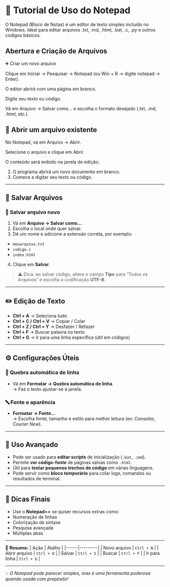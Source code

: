 # 📝 Tutorial de Uso do Notepad

O Notepad (Bloco de Notas) é um editor de texto simples incluído no Windows.
Ideal para editar arquivos .txt, .md, .html, .bat, .c, .py e outros códigos básicos.

## Abertura e Criação de Arquivos
➕ Criar um novo arquivo

Clique em Iniciar → Pesquisar → Notepad (ou Win + R → digite notepad → Enter).

O editor abrirá com uma página em branco.

Digite seu texto ou código.

Vá em Arquivo → Salvar como... e escolha o formato desejado (.txt, .md, .html, etc.)

## 📂 Abrir um arquivo existente

No Notepad, vá em Arquivo → Abrir.

Selecione o arquivo e clique em Abrir.

O conteúdo será exibido na janela de edição.

2. O programa abrirá um novo documento em branco.
3. Comece a digitar seu texto ou código.

---

## 📂 Salvar Arquivos

### 💾 Salvar arquivo novo
1. Vá em **Arquivo → Salvar como...**
2. Escolha o local onde quer salvar.
3. Dê um nome e adicione a extensão correta, por exemplo:
- `meuarquivo.txt`
- `codigo.c`
- `index.html`
4. Clique em **Salvar**.

> ⚠️ Dica: ao salvar código, altere o campo **Tipo** para “Todos os Arquivos” e escolha a codificação **UTF-8**.

---

## ✏️ Edição de Texto

- **Ctrl + A** → Seleciona tudo  
- **Ctrl + C / Ctrl + V** → Copiar / Colar  
- **Ctrl + Z / Ctrl + Y** → Desfazer / Refazer  
- **Ctrl + F** → Buscar palavra no texto  
- **Ctrl + G** → Ir para uma linha específica (útil em códigos)  

---

## ⚙️ Configurações Úteis

### 🧩 Quebra automática de linha
- Vá em **Formatar → Quebra automática de linha**  
→ Faz o texto ajustar-se à janela.

### 🔤 Fonte e aparência
- **Formatar → Fonte...**  
→ Escolha fonte, tamanho e estilo para melhor leitura (ex: *Consolas*, *Courier New*).

---

## 🧰 Uso Avançado

- Pode ser usado para **editar scripts** de inicialização (`.bat`, `.cmd`).  
- Permite **ver código-fonte** de páginas salvas como `.html`.  
- Útil para **testar pequenos trechos de código** em várias linguagens.  
- Pode servir como **bloco temporário** para colar logs, comandos ou resultados de terminal.

---

## 🔄 Dicas Finais

- Use o **Notepad++** se quiser recursos extras como:
- Numeração de linhas  
- Colorização de sintaxe  
- Pesquisa avançada  
- Múltiplas abas

---

📘 **Resumo:**
| Ação | Atalho |
|------|---------|
| Novo arquivo | `Ctrl + N` |
| Abrir arquivo | `Ctrl + O` |
| Salvar | `Ctrl + S` |
| Buscar | `Ctrl + F` |
| Ir para linha | `Ctrl + G` |

---

💡 *O Notepad pode parecer simples, mas é uma ferramenta poderosa quando usada com propósito!*

